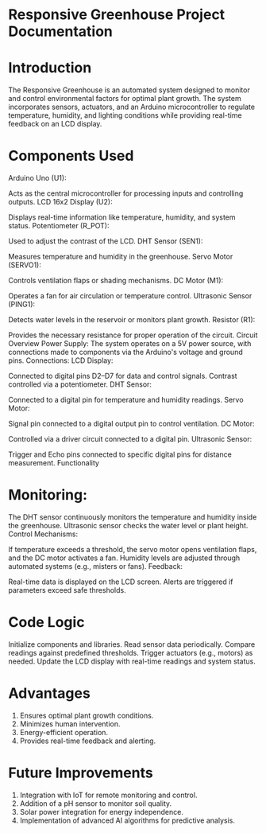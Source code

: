 
# Responsive Greenhouse Project Documentation
# Introduction
The Responsive Greenhouse is an automated system designed to monitor and control environmental factors for optimal plant growth. The system incorporates sensors, actuators, and an Arduino microcontroller to regulate temperature, humidity, and lighting conditions while providing real-time feedback on an LCD display.

# Components Used
Arduino Uno (U1):

Acts as the central microcontroller for processing inputs and controlling outputs.
LCD 16x2 Display (U2):

Displays real-time information like temperature, humidity, and system status.
Potentiometer (R_POT):

Used to adjust the contrast of the LCD.
DHT Sensor (SEN1):

Measures temperature and humidity in the greenhouse.
Servo Motor (SERVO1):

Controls ventilation flaps or shading mechanisms.
DC Motor (M1):

Operates a fan for air circulation or temperature control.
Ultrasonic Sensor (PING1):

Detects water levels in the reservoir or monitors plant growth.
Resistor (R1):

Provides the necessary resistance for proper operation of the circuit.
Circuit Overview
Power Supply:
The system operates on a 5V power source, with connections made to components via the Arduino's voltage and ground pins.
Connections:
LCD Display:

Connected to digital pins D2–D7 for data and control signals.
Contrast controlled via a potentiometer.
DHT Sensor:

Connected to a digital pin for temperature and humidity readings.
Servo Motor:

Signal pin connected to a digital output pin to control ventilation.
DC Motor:

Controlled via a driver circuit connected to a digital pin.
Ultrasonic Sensor:

Trigger and Echo pins connected to specific digital pins for distance measurement.
Functionality
# Monitoring:

The DHT sensor continuously monitors the temperature and humidity inside the greenhouse.
Ultrasonic sensor checks the water level or plant height.
Control Mechanisms:

If temperature exceeds a threshold, the servo motor opens ventilation flaps, and the DC motor activates a fan.
Humidity levels are adjusted through automated systems (e.g., misters or fans).
Feedback:

Real-time data is displayed on the LCD screen.
Alerts are triggered if parameters exceed safe thresholds.
# Code Logic
Initialize components and libraries.
Read sensor data periodically.
Compare readings against predefined thresholds.
Trigger actuators (e.g., motors) as needed.
Update the LCD display with real-time readings and system status.
# Advantages
1. Ensures optimal plant growth conditions.
2. Minimizes human intervention.
3. Energy-efficient operation.
4. Provides real-time feedback and alerting.
# Future Improvements
1. Integration with IoT for remote monitoring and control.
2. Addition of a pH sensor to monitor soil quality.
3. Solar power integration for energy independence.
4. Implementation of advanced AI algorithms for predictive analysis.
